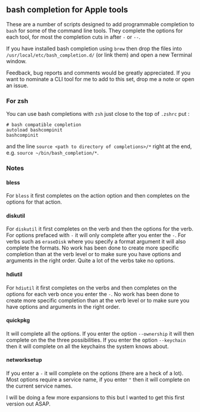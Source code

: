 ## bash completion for Apple tools

These are a number of scripts designed to add programmable completion to
`bash` for some of the command line tools. They complete the options for
each tool, for most the completion cuts in after `-` or `--`.

If you have installed bash completion using `brew` then drop the files
into `/usr/local/etc/bash_completion.d/` (or link them) and open a new
Terminal window.

Feedback, bug reports and comments would be greatly appreciated. If you
want to nominate a CLI tool for me to add to this set, drop me a note or
open an issue.

### For zsh

You can use bash completions with `zsh` just close to the top of `.zshrc` put :
```
# bash compatible completion
autoload bashcompinit
bashcompinit
```

and the line `source <path to directory of completions>/*` right at the end, e.g. 
`source ~/bin/bash_completion/*`.

### Notes

#### bless

For `bless` it first completes on the action option and then
completes on the options for that action.

#### diskutil

For `diskutil` it first completes on the verb and then the options for
the verb. For options prefaced with `-` it will only complete after you
enter the `-`. For verbs such as `eraseDisk` where you specify a format
argument it will also complete the formats. No work has been done to
create more specific completion than at the verb level or to make sure
you have options and arguments in the right order. Quite a lot of the
verbs take no options.

#### hdiutil

For `hdiutil` it first completes on the verbs and then completes on the
options for each verb once you enter the `-`. No work has been done to
create more specific completion than at the verb level or to make sure
you have options and arguments in the right order.

#### quickpkg

It will complete all the options. If you enter the option `--ownership`
it will then complete on the the three possibilities. If you enter the
option `--keychain` then it will complete on all the keychains the 
system knows about.

#### networksetup

If you enter a `-` it will complete on the options (there are a heck of 
a lot). Most options require a service name, if you enter `"` then it
will complete on the current service names.

I will be doing a few more expansions to this but I wanted to get this
first version out ASAP.
